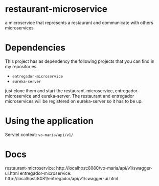 # restaurant-microservice
a microservice that represents a restaurant and communicate with others microservices

# Dependencies
This project has as dependency the following projects that you can find in my repositories:   
  
  - ``entregador-microservice``
  - ``eureka-server``

just clone them and start the restaurant-microservice, entregador-microservice and eureka-server.
The restaurant and entregador microservices will be registered on eureka-server so it has to be up.

# Using the application
Servlet context: ``vo-maria/api/v1/``

# Docs
restaurant-microservice: http://localhost:8080/vo-maria/api/v1/swagger-ui.html
entregador-microservice: http://localhost:8081/entregador/api/v1/swagger-ui.html
